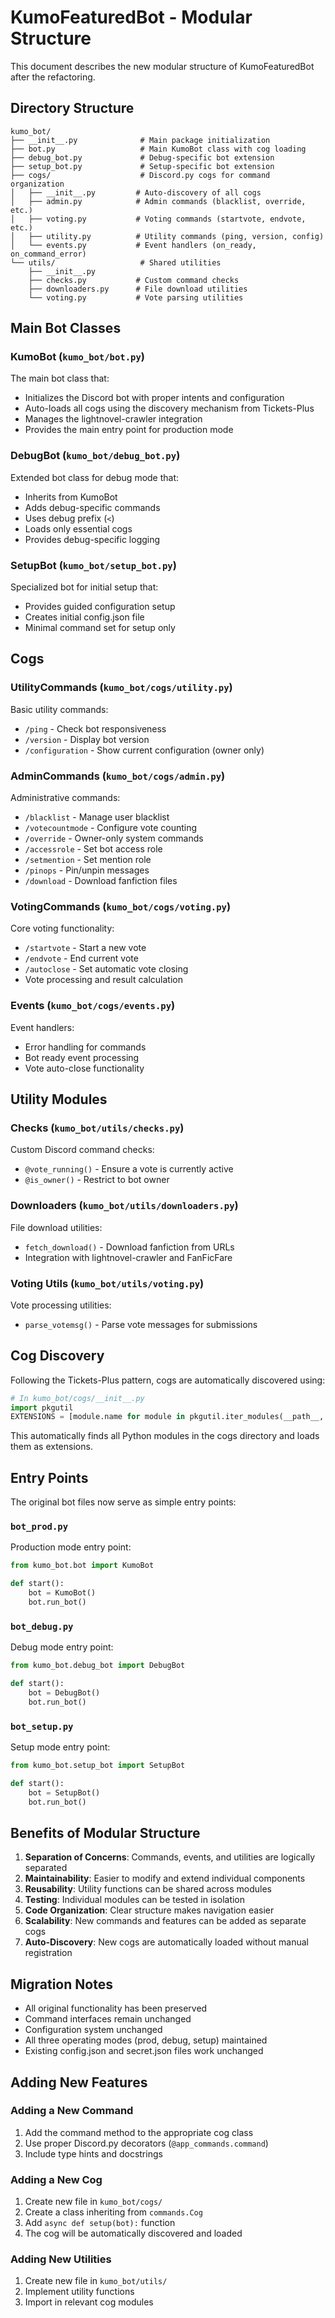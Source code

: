 # KumoFeaturedBot - Modular Structure

This document describes the new modular structure of KumoFeaturedBot after the refactoring.

## Directory Structure

```
kumo_bot/
├── __init__.py              # Main package initialization
├── bot.py                   # Main KumoBot class with cog loading
├── debug_bot.py             # Debug-specific bot extension
├── setup_bot.py             # Setup-specific bot extension
├── cogs/                    # Discord.py cogs for command organization
│   ├── __init__.py         # Auto-discovery of all cogs
│   ├── admin.py            # Admin commands (blacklist, override, etc.)
│   ├── voting.py           # Voting commands (startvote, endvote, etc.)
│   ├── utility.py          # Utility commands (ping, version, config)
│   └── events.py           # Event handlers (on_ready, on_command_error)
└── utils/                   # Shared utilities
    ├── __init__.py
    ├── checks.py           # Custom command checks
    ├── downloaders.py      # File download utilities
    └── voting.py           # Vote parsing utilities
```

## Main Bot Classes

### KumoBot (`kumo_bot/bot.py`)
The main bot class that:
- Initializes the Discord bot with proper intents and configuration
- Auto-loads all cogs using the discovery mechanism from Tickets-Plus
- Manages the lightnovel-crawler integration
- Provides the main entry point for production mode

### DebugBot (`kumo_bot/debug_bot.py`)
Extended bot class for debug mode that:
- Inherits from KumoBot
- Adds debug-specific commands
- Uses debug prefix (`<`)
- Loads only essential cogs
- Provides debug-specific logging

### SetupBot (`kumo_bot/setup_bot.py`)
Specialized bot for initial setup that:
- Provides guided configuration setup
- Creates initial config.json file
- Minimal command set for setup only

## Cogs

### UtilityCommands (`kumo_bot/cogs/utility.py`)
Basic utility commands:
- `/ping` - Check bot responsiveness
- `/version` - Display bot version
- `/configuration` - Show current configuration (owner only)

### AdminCommands (`kumo_bot/cogs/admin.py`)
Administrative commands:
- `/blacklist` - Manage user blacklist
- `/votecountmode` - Configure vote counting
- `/override` - Owner-only system commands
- `/accessrole` - Set bot access role
- `/setmention` - Set mention role
- `/pinops` - Pin/unpin messages
- `/download` - Download fanfiction files

### VotingCommands (`kumo_bot/cogs/voting.py`)
Core voting functionality:
- `/startvote` - Start a new vote
- `/endvote` - End current vote
- `/autoclose` - Set automatic vote closing
- Vote processing and result calculation

### Events (`kumo_bot/cogs/events.py`)
Event handlers:
- Error handling for commands
- Bot ready event processing
- Vote auto-close functionality

## Utility Modules

### Checks (`kumo_bot/utils/checks.py`)
Custom Discord command checks:
- `@vote_running()` - Ensure a vote is currently active
- `@is_owner()` - Restrict to bot owner

### Downloaders (`kumo_bot/utils/downloaders.py`)
File download utilities:
- `fetch_download()` - Download fanfiction from URLs
- Integration with lightnovel-crawler and FanFicFare

### Voting Utils (`kumo_bot/utils/voting.py`)
Vote processing utilities:
- `parse_votemsg()` - Parse vote messages for submissions

## Cog Discovery

Following the Tickets-Plus pattern, cogs are automatically discovered using:

```python
# In kumo_bot/cogs/__init__.py
import pkgutil
EXTENSIONS = [module.name for module in pkgutil.iter_modules(__path__, f"{__package__}.")]
```

This automatically finds all Python modules in the cogs directory and loads them as extensions.

## Entry Points

The original bot files now serve as simple entry points:

### `bot_prod.py`
Production mode entry point:
```python
from kumo_bot.bot import KumoBot

def start():
    bot = KumoBot()
    bot.run_bot()
```

### `bot_debug.py`
Debug mode entry point:
```python
from kumo_bot.debug_bot import DebugBot

def start():
    bot = DebugBot()
    bot.run_bot()
```

### `bot_setup.py`
Setup mode entry point:
```python
from kumo_bot.setup_bot import SetupBot

def start():
    bot = SetupBot()
    bot.run_bot()
```

## Benefits of Modular Structure

1. **Separation of Concerns**: Commands, events, and utilities are logically separated
2. **Maintainability**: Easier to modify and extend individual components
3. **Reusability**: Utility functions can be shared across modules
4. **Testing**: Individual modules can be tested in isolation
5. **Code Organization**: Clear structure makes navigation easier
6. **Scalability**: New commands and features can be added as separate cogs
7. **Auto-Discovery**: New cogs are automatically loaded without manual registration

## Migration Notes

- All original functionality has been preserved
- Command interfaces remain unchanged
- Configuration system unchanged
- All three operating modes (prod, debug, setup) maintained
- Existing config.json and secret.json files work unchanged

## Adding New Features

### Adding a New Command
1. Add the command method to the appropriate cog class
2. Use proper Discord.py decorators (`@app_commands.command`)
3. Include type hints and docstrings

### Adding a New Cog
1. Create new file in `kumo_bot/cogs/`
2. Create a class inheriting from `commands.Cog`
3. Add `async def setup(bot):` function
4. The cog will be automatically discovered and loaded

### Adding New Utilities
1. Create new file in `kumo_bot/utils/`
2. Implement utility functions
3. Import in relevant cog modules